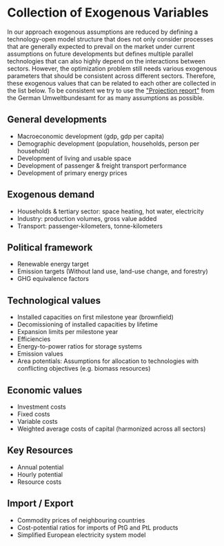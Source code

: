 # Collection of Exogenous Variables

In our approach exogenous assumptions are reduced by defining a technology-open model structure that does not only consider 
processes that are generally expected to prevail on the market under current assumptions on future developments but 
defines multiple parallel technologies that can also highly depend on the interactions between sectors.
However, the optimization problem still needs various exogenous parameters that should be consistent across different sectors.
Therefore, these exogenous values that can be related to each other are collected in the list below. To be consistent we try to use
the ["Projection report"](https://www.umweltbundesamt.de/publikationen/technischer-anhang-der-treibhausgas-projektionen)
 from the German Umweltbundesamt for as many assumptions as possible.

## General developments

- Macroeconomic development (gdp, gdp per capita)
- Demographic development (population, households, person per household)
- Development of living and usable space
- Development of passenger & freight transport performance
- Development of primary energy prices

## Exogenous demand

- Households & tertiary sector: space heating, hot water, electricity
- Industry: production volumes, gross value added
- Transport: passenger-kilometers, tonne-kilometers

## Political framework

- Renewable energy target
- Emission targets (Without land use, land-use change, and forestry)
- GHG equivalence factors

## Technological values

- Installed capacities on first milestone year (brownfield)
- Decomissioning of installed capacities by lifetime
- Expansion limits per milestone year
- Efficiencies
- Energy-to-power ratios for storage systems
- Emission values
- Area potentials: Assumptions for allocation to technologies with conflicting objectives (e.g. biomass resources)

## Economic values
- Investment costs
- Fixed costs
- Variable costs
- Weighted average costs of capital (harmonized across all sectors)

## Key Resources

- Annual potential
- Hourly potential
- Resource costs

## Import / Export

- Commodity prices of neighbouring countries
- Cost-potential ratios for imports of PtG and PtL products
- Simplified European electricity system model
